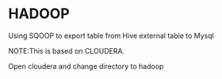 # HADOOP
Using SQOOP to export table from Hive external table to Mysql

NOTE:This is based on CLOUDERA.

Open cloudera and change directory to hadoop
